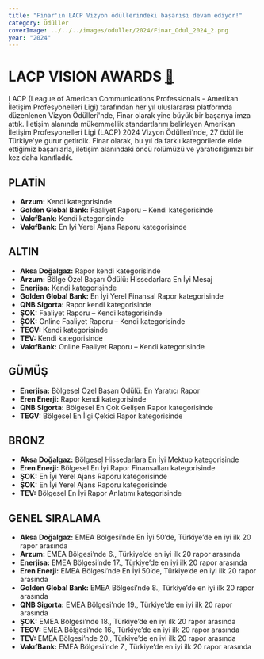```yaml
---
title: "Finar'ın LACP Vizyon ödüllerindeki başarısı devam ediyor!"
category: Ödüller
coverImage: ../../../images/oduller/2024/Finar_Odul_2024_2.png
year: "2024"
---
```


# LACP VISION AWARDS [🔗](/oduller/lacp-vision/)

LACP (League of American Communications Professionals - Amerikan İletişim Profesyonelleri Ligi) tarafından her yıl uluslararası platformda düzenlenen Vizyon Ödülleri'nde, Finar olarak yine büyük bir başarıya imza attık. İletişim alanında mükemmellik standartlarını belirleyen Amerikan İletişim Profesyonelleri Ligi (LACP) 2024 Vizyon Ödülleri'nde, 27 ödül ile Türkiye'ye gurur getirdik. Finar olarak, bu yıl da farklı kategorilerde elde ettiğimiz başarılarla, iletişim alanındaki öncü rolümüzü ve yaratıcılığımızı bir kez daha kanıtladık.

## PLATİN

- **Arzum:** Kendi kategorisinde
- **Golden Global Bank:** Faaliyet Raporu – Kendi kategorisinde
- **VakıfBank:** Kendi kategorisinde
- **VakıfBank:** En İyi Yerel Ajans Raporu kategorisinde

## ALTIN

- **Aksa Doğalgaz:** Rapor kendi kategorisinde
- **Arzum:** Bölge Özel Başarı Ödülü: Hissedarlara En İyi Mesaj
- **Enerjisa:** Kendi kategorisinde
- **Golden Global Bank:** En İyi Yerel Finansal Rapor kategorisinde
- **QNB Sigorta:** Rapor kendi kategorisinde
- **ŞOK:** Faaliyet Raporu – Kendi kategorisinde
- **ŞOK:** Online Faaliyet Raporu – Kendi kategorisinde
- **TEGV:** Kendi kategorisinde
- **TEV:** Kendi kategorisinde
- **VakıfBank:** Online Faaliyet Raporu – Kendi kategorisinde

## GÜMÜŞ

- **Enerjisa:** Bölgesel Özel Başarı Ödülü: En Yaratıcı Rapor
- **Eren Enerji:** Rapor kendi kategorisinde
- **QNB Sigorta:** Bölgesel En Çok Gelişen Rapor kategorisinde
- **TEGV:** Bölgesel En İlgi Çekici Rapor kategorisinde

## BRONZ

- **Aksa Doğalgaz:** Bölgesel Hissedarlara En İyi Mektup kategorisinde
- **Eren Enerji:** Bölgesel En İyi Rapor Finansalları kategorisinde
- **ŞOK:** En İyi Yerel Ajans Raporu kategorisinde
- **ŞOK:** En İyi Yerel Ajans Raporu kategorisinde
- **TEV:** Bölgesel En İyi Rapor Anlatımı kategorisinde

## GENEL SIRALAMA

- **Aksa Doğalgaz:** EMEA Bölgesi’nde En İyi 50’de, Türkiye’de en iyi ilk 20 rapor arasında
- **Arzum:** EMEA Bölgesi’nde 6., Türkiye’de en iyi ilk 20 rapor arasında
- **Enerjisa:** EMEA Bölgesi’nde 17., Türkiye’de en iyi ilk 20 rapor arasında
- **Eren Enerji:** EMEA Bölgesi’nde En İyi 50’de, Türkiye’de en iyi ilk 20 rapor arasında
- **Golden Global Bank:** EMEA Bölgesi’nde 8., Türkiye’de en iyi ilk 20 rapor arasında
- **QNB Sigorta:** EMEA Bölgesi’nde 19., Türkiye’de en iyi ilk 20 rapor arasında
- **ŞOK:** EMEA Bölgesi’nde 18., Türkiye’de en iyi ilk 20 rapor arasında
- **TEGV:** EMEA Bölgesi’nde 16., Türkiye’de en iyi ilk 20 rapor arasında
- **TEV:** EMEA Bölgesi’nde 20., Türkiye’de en iyi ilk 20 rapor arasında
- **VakıfBank:** EMEA Bölgesi’nde 7., Türkiye’de en iyi ilk 20 rapor arasında
